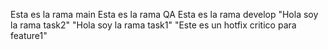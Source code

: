 Esta es la rama main
Esta es la rama QA
Esta es la rama develop
"Hola soy la rama task2"
"Hola soy la rama task1"
"Este es un hotfix critico para feature1"


